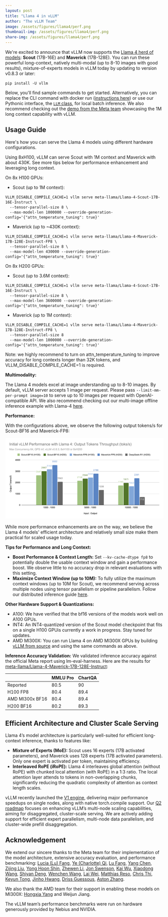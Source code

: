 ```yaml
---
layout: post
title: "Llama 4 in vLLM"
author: "The vLLM Team"
image: /assets/figures/llama4/perf.png
thumbnail-img: /assets/figures/llama4/perf.png
share-img: /assets/figures/llama4/perf.png
---
```


We're excited to announce that vLLM now supports the [Llama 4 herd of models](https://ai.meta.com/blog/llama-4-multimodal-intelligence/): **Scout** (17B-16E) and **Maverick** (17B-128E). You can run these powerful long-context, natively multi-modal (up to 8-10 images with good results), mixture-of-experts models in vLLM today by updating to version v0.8.3 or later:

```
pip install -U vllm
```
Below, you'll find sample commands to get started. Alternatively, you can replace the CLI command with docker run ([instructions here](https://docs.vllm.ai/en/latest/deployment/docker.html)) or use our Pythonic interface, the [`LLM` class](https://docs.vllm.ai/en/latest/getting_started/quickstart.html#offline-batched-inference), for local batch inference. We also recommend checking out the [demo from the Meta team](https://github.com/meta-llama/llama-cookbook/blob/main/getting-started/build_with_llama_4.ipynb) showcasing the 1M long context capability with vLLM.

## Usage Guide

Here's how you can serve the Llama 4 models using different hardware configurations.

Using 8xH100, vLLM can serve Scout with 1M context and Maverick with about 430K. See more tips below for performance enhancement and leveraging long context.

On 8x H100 GPUs:

* Scout (up to 1M context):

```
VLLM_DISABLE_COMPILE_CACHE=1 vllm serve meta-llama/Llama-4-Scout-17B-16E-Instruct \
  --tensor-parallel-size 8 \
  --max-model-len 1000000 --override-generation-config='{"attn_temperature_tuning": true}'
```

* Maverick (up to \~430K context):

```
VLLM_DISABLE_COMPILE_CACHE=1 vllm serve meta-llama/Llama-4-Maverick-17B-128E-Instruct-FP8 \
  --tensor-parallel-size 8 \
  --max-model-len 430000 --override-generation-config='{"attn_temperature_tuning": true}'
```

On 8x H200 GPUs:

* Scout (up to 3.6M context):

```
VLLM_DISABLE_COMPILE_CACHE=1 vllm serve meta-llama/Llama-4-Scout-17B-16E-Instruct \
  --tensor-parallel-size 8 \
  --max-model-len 3600000 --override-generation-config='{"attn_temperature_tuning": true}'
```

* Maverick (up to 1M context):

```
VLLM_DISABLE_COMPILE_CACHE=1 vllm serve meta-llama/Llama-4-Maverick-17B-128E-Instruct-FP8 \
  --tensor-parallel-size 8
  --max-model-len 1000000 --override-generation-config='{"attn_temperature_tuning": true}'
```

Note: we highly recommend to turn on attn_temperature_tuning to improve accuracy for long contexts longer than 32K tokens, and VLLM_DISABLE_COMPILE_CACHE=1 is required.

**Multimodality:**

The Llama 4 models excel at image understanding up to 8-10 images. By default, vLLM server accepts 1 image per request. Please pass `--limit-mm-per-prompt image=10` to serve up to 10 images per request with OpenAI-compatible API. We also recommend checking out our multi-image offline inference example with Llama-4 [here](https://github.com/vllm-project/vllm/blob/v0.8.3/examples/offline_inference/vision_language_multi_image.py).

**Performance:**

With the configurations above, we observe the following output tokens/s for Scout-BF16 and Maverick-FP8:

![](/assets/figures/llama4/perf.png)

While more performance enhancements are on the way, we believe the Llama 4 models' efficient architecture and relatively small size make them practical for scaled usage today.

**Tips for Performance and Long Context:**

* **Boost Performance & Context Length:** Set `--kv-cache-dtype fp8` to potentially double the usable context window and gain a performance boost. We observe little to no accuracy drop in relevant evaluations with this setting.
* **Maximize Context Window (up to 10M):** To fully utilize the maximum context windows (up to 10M for Scout), we recommend serving across multiple nodes using tensor parallelism or pipeline parallelism. Follow our distributed inference guide [here](https://docs.vllm.ai/en/latest/serving/distributed_serving.html).

**Other Hardware Support & Quantizations:**

* A100: We have verified that the bf16 versions of the models work well on A100 GPUs.
* INT4: An INT4-quantized version of the Scout model checkpoint that fits on a single H100 GPUis currently a work in progress. Stay tuned for updates.
* AMD MI300X: You can run Llama 4 on AMD MI300X GPUs by building [vLLM from source](https://docs.vllm.ai/en/latest/getting_started/installation/gpu.html?device=rocm) and using the same commands as above.

**Inference Accuracy Validation:**
We validated inference accuracy against the official Meta report using lm-eval-harness. Here are the results for [meta-llama/Llama-4-Maverick-17B-128E-Instruct](https://huggingface.co/meta-llama/Llama-4-Maverick-17B-128E-Instruct):

| | MMLU Pro | ChartQA |
|----------|---------|---------|
| Reported | 80.5 | 90 |
| H100 FP8 | 80.4 | 89.4 |
| AMD MI300x BF16 | 80.4 | 89.4 |
| H200 BF16 | 80.2 | 89.3 |

## Efficient Architecture and Cluster Scale Serving

Llama 4’s model architecture is particularly well-suited for efficient long-context inference, thanks to features like:

* **Mixture of Experts (MoE):** Scout uses 16 experts (17B activated parameters), and Maverick uses 128 experts (17B activated parameters). Only one expert is activated per token, maintaining efficiency.
* **Interleaved RoPE (iRoPE):** Llama 4 interleaves global attention (without RoPE) with chunked local attention (with RoPE) in a 1:3 ratio. The local attention layer attends to tokens in non-overlapping chunks, significantly reducing the quadratic complexity of attention as context length scales.


vLLM recently launched the [V1 engine](https://blog.vllm.ai/2025/01/27/v1-alpha-release.html), delivering major performance speedups on single nodes, along with native torch.compile support. Our [Q2 roadmap](https://github.com/vllm-project/vllm/issues/15735) focuses on enhancing vLLM’s multi-node scaling capabilities, aiming for disaggregated, cluster-scale serving. We are actively adding support for efficient expert parallelism, multi-node data parallelism, and cluster-wide prefill disaggregation.

## Acknowledgement

We extend our sincere thanks to the Meta team for their implementation of the model architecture, extensive accuracy evaluation, and performance benchmarking:  [Lucia (Lu) Fang](https://github.com/luccafong), [Ye (Charlotte) Qi](https://github.com/yeqcharlotte), [Lu Fang](https://github.com/houseroad), [Yang Chen](https://github.com/chenyang78), [Zijing Liu](https://github.com/liuzijing2014), [Yong Hoon Shin](https://github.com/sarckk), [Zhewen Li](https://github.com/zhewenl), [Jon Swenson](https://github.com/jmswen), [Kai Wu](https://github.com/wukaixingxp), [Xiaodong Wang](https://github.com/xw285cornell), [Shiyan Deng](https://github.com/842974287), [Wenchen Wang](https://github.com/wangwenchen0407), [Lai Wei](https://github.com/roywei), [Matthias Reso](https://github.com/mreso), [Chris Thi](https://github.com/cthi), [Keyun Tong](https://github.com/youngkent), [Jinho Hwang](https://github.com/jinhohwang-meta), [Driss Guessous](https://github.com/drisspg), [Aston Zhang](https://github.com/astonzhang).

We also thank the AMD team for their support in enabling these models on MI300X:  [Hongxia Yang](https://github.com/hongxiayang) and Weijun Jiang.

The vLLM team’s performance benchmarks were run on hardware generously provided by Nebius and NVIDIA.

